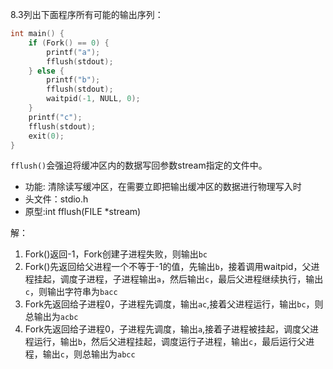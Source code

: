8.3列出下面程序所有可能的输出序列：
```c
int main() {
    if (Fork() == 0) {
        printf("a");
        fflush(stdout);
    } else {
        printf("b"); 
        fflush(stdout);
        waitpid(-1, NULL, 0);
    }
    printf("c"); 
    fflush(stdout);
    exit(0);
}
```
`fflush()`会强迫将缓冲区内的数据写回参数stream指定的文件中。 
- 功能: 清除读写缓冲区，在需要立即把输出缓冲区的数据进行物理写入时
- 头文件：stdio.h
- 原型:int fflush(FILE *stream)

解：
1. Fork()返回-1，Fork创建子进程失败，则输出`bc`
2. Fork()先返回给父进程一个不等于-1的值，先输出`b`，接着调用waitpid，父进程挂起，调度子进程，子进程输出`a`，然后输出`c`，最后父进程继续执行，输出`c`，则输出字符串为`bacc`
3. Fork先返回给子进程0，子进程先调度，输出`ac`,接着父进程运行，输出`bc`，则总输出为`acbc`
4. Fork先返回给子进程0，子进程先调度，输出`a`,接着子进程被挂起，调度父进程运行，输出`b`，然后父进程挂起，调度运行子进程，输出`c`，最后运行父进程，输出`c`，则总输出为`abcc`